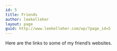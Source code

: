 ```yaml
---
id: 5
title: Friends
author: leekelleher
layout: page
guid: http://www.leekelleher.com/wp/?page_id=5
---
```

Here are the links to some of my friend&#8217;s websites.